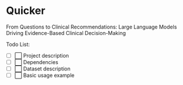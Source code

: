 # Quicker
From Questions to Clinical Recommendations: Large Language Models Driving Evidence-Based Clinical Decision-Making


Todo List:
- [ ] ⬜ Project description
- [ ] ⬜ Dependencies
- [ ] ⬜ Dataset description
- [ ] ⬜ Basic usage example
